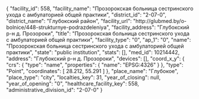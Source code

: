 {
    "facility_id": 558,
    "facility_name": "Прозорокская больница сестринского ухода с амбулаторией общей практики",
    "district_id": "2-07-0",
    "district_name": "Глубокский район",
    "facility_url": "http:\/\/glubmed.by\/o-bolnice\/448-strukturnye-podrazdeleniya",
    "facility_address": "Глубокский р-н д. Прозороки",
    "title": "Прозорокская больница сестринского ухода с амбулаторией общей практики",
    "facility_type": "0",
    "ap_1": "0",
    "name": "Прозорокская больница сестринского ухода с амбулаторией общей практики",
    "state": "public institution",
    "stats": [],
    "med_id": 10214442,
    "address": "Глубокский р-н д. Прозороки",
    "devices": [],
    "coord_x_y": {
        "crs": {
            "type": "name",
            "properties": {
                "name": "EPSG:4326"
            }
        },
        "type": "Point",
        "coordinates": [
            28.212,
            55.291
        ]
    },
    "place_name": "Глубокое",
    "place_type": "city",
    "localties_key": 31,
    "year_of_closing": null,
    "year_of_opening": "0",
    "healthcare_facility_key": 558,
    "administrative_division_id": "2-07-0"
}